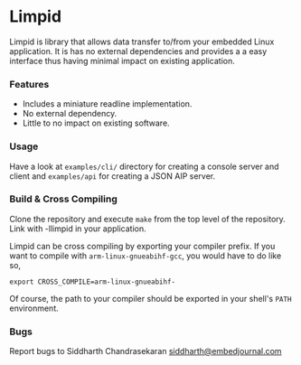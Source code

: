 # Limpid

Limpid is library that allows data transfer to/from your embedded Linux application. It is has no external dependencies and provides a a easy interface thus having minimal impact on existing application.

### Features

  * Includes a miniature readline implementation.
  * No external dependency.
  * Little to no impact on existing software.

### Usage

Have a look at `examples/cli/` directory for creating a console server and client and `examples/api` for creating a JSON AIP server.

### Build & Cross Compiling

Clone the repository and execute `make` from the top level of the repository. Link with -llimpid in your application.

Limpid can be cross compiling by exporting your compiler prefix. If you want to compile with `arm-linux-gnueabihf-gcc`, you would have to do like so, 

``` shell
export CROSS_COMPILE=arm-linux-gnueabihf-
```

Of course, the path to your compiler should be exported in your shell's `PATH` environment.

### Bugs

Report bugs to Siddharth Chandrasekaran <siddharth@embedjournal.com>
